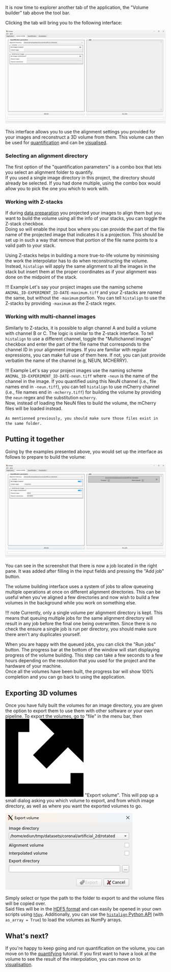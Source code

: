 It is now time to explorer another tab of the application, the "Volume builder" tab above the tool bar.  

Clicking the tab will bring you to the following interface:

![A new tab split into two sections. On the left, a frame titled "Quantification parameters" lists a few customisable options while the right is an empty frame titled "Jobs".](../resources/screenshots/volume_building_gui.png "The main volume building GUI.")

This interface allows you to use the alignment settings you provided for your images and reconstruct a 3D volume from them. This volume can then be used for [quantification](quantifying.md) and can be [visualised](visualisation.md).

### Selecting an alignment directory

The first option of the "quantification parameters" is a combo box that lets you select an alignment folder to quantify.  
If you used a single image directory in this project, the directory should already be selected. If you had done multiple, using the combo box would allow you to pick the one you which to work with.

### Working with Z-stacks

If during [data preparation](data-preparation.md) you projected your images to align them but you want to build the volume using all the info of your stacks, you can toggle the Z-stack checkbox.  
Doing so will enable the input box where you can provide the part of the file name of the projected image that indicates it is a projection. This should be set up in such a way that remove that portion of the file name points to a valid path to your stack.

Using Z-stacks helps in building a more true-to-life volume by minimising the work the interpolator has to do when reconstructing the volume. Instead, `histalign` will apply the same alignment to all the images in the stack but insert them at the proper coordinates as if your alignment was done on the midpoint of the stack.

!!! Example
    Let's say your project images use the naming scheme `ANIMAL_ID-EXPERIMENT_ID-DATE-maximum.tiff` and your Z-stacks are named the same, but without the `-maximum` portion. You can tell `histalign` to use the Z-stacks by providing `-maximum` as the Z-stack regex.

### Working with multi-channel images

Similarly to Z-stacks, it is possible to align channel A and build a volume with channel B or C. The logic is similar to the Z-stack interface. To tell `histalign` to use a different channel, toggle the "Multichannel images" checkbox and enter the part of the file name that corresponds to the channel ID in your alignment images. If you are familiar with regular expressions, you can make full use of them here. If not, you can just provide verbatim the name of the channel (e.g, NEUN, MCHERRY).

!!! Example
    Let's say your project images use the naming scheme `ANIMAL_ID-EXPERIMENT_ID-DATE-neun.tiff` where `-neun` is the name of the channel in the image. If you quantified using this NeuN channel (i.e., file names end in `-neun.tiff`), you can tell `histalign` to use mCherry channel (i.e., file names end in `-mcherry.tiff`) for building the volume by providing the `neun` regex and the substitution `mcherry`.  
    Now, instead of loading the NeuN files to build the volume, the mCherry files will be loaded instead.  

    As mentionned previously, you should make sure those files exist in the same folder.

## Putting it together

Going by the examples presented above, you would set up the interface as follows to prepare to build the volume:

![The previous volume building BUI with the different fields filled in and the right column now having a single job entry corresponding the filled in fields.](../resources/screenshots/volume_building_ready.png "After queueing a job.")

You can see in the screenshot that there is now a job located in the right pane. It was added after filling in the input fields and pressing the "Add job" button.  

The volume building interface uses a system of jobs to allow queueing multiple operations at once on different alignment directories. This can be useful when you've aligned a few directories and now wish to build a few volumes in the background while you work on something else.

!!! note
    Currently, only a single volume per alignment directory is kept. This means that queuing multiple jobs for the same alignment directory will result in any job before the final one being overwritten. Since there is no check the ensure a single job is run per directory, you should make sure there aren't any duplicates yourself.

When you are happy with the queued jobs, you can click the "Run jobs" button. The progress bar at the bottom of the window will start displaying progress of the volume building. This step can take a few seconds to a few hours depending on the resolution that you used for the project and the hardware of your machine.  
Once all the volumes have been built, the progress bar will show 100% completion and you can go back to using the application.

## Exporting 3D volumes

Once you have fully built the volumes for an image directory, you are given the option to export them to use them with other software or your own pipeline. To export the volumes, go to "file" in the menu bar, then ![An icon showing an arrow coming out of an empty square](../resources/icons/external-link-icon.svg) "Export volume". This will pop up a small dialog asking you which volume to export, and from which image directory, as well as where you want the exported volumes to go.

![A dialog, showing a combo box with image directories for which volumes have been built, and checkboxes for aligned and interpolated volumes. An export directory line edit is empty, and the export button is greyed-out.](../resources/screenshots/export_dialog.png "The export volume dialog.")

Simply select or type the path to the folder to export to and the volume files will be copied over.   
Said files will be in the [HDF5 format](https://www.hdfgroup.org/solutions/hdf5/) and can easily be opened in your own scripts using [`h5py`](https://docs.h5py.org/en/stable/index.html). Additionally, you can use the [`histalign` Python API](../../reference/API/histalign/io/index.html#histalign.io.load_volume) (with `as_array = True`) to load the volumes as NumPy arrays.

## What's next?

If you're happy to keep going and run quantification on the volume, you can move on to the [quantifying](quantifying.md) tutorial.
If you first want to have a look at the volume to see the result of the interpolation, you can move on to [visualisation](visualisation.md).  
